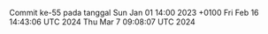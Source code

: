 Commit ke-55 pada tanggal Sun Jan 01 14:00 2023 +0100
Fri Feb 16 14:43:06 UTC 2024
Thu Mar  7 09:08:07 UTC 2024
